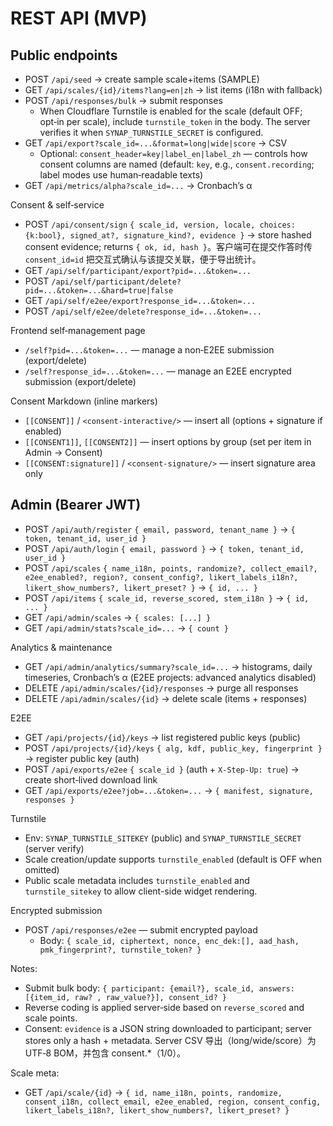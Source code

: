# REST API (MVP)

## Public endpoints
- POST `/api/seed` → create sample scale+items (SAMPLE)
- GET `/api/scales/{id}/items?lang=en|zh` → list items (i18n with fallback)
- POST `/api/responses/bulk` → submit responses
  - When Cloudflare Turnstile is enabled for the scale (default OFF; opt‑in per scale), include `turnstile_token` in the body. The server verifies it when `SYNAP_TURNSTILE_SECRET` is configured.
- GET `/api/export?scale_id=...&format=long|wide|score` → CSV
  - Optional: `consent_header=key|label_en|label_zh` — controls how consent columns are named (default: `key`, e.g., `consent.recording`; label modes use human‑readable texts)
- GET `/api/metrics/alpha?scale_id=...` → Cronbach’s α

Consent & self‑service
- POST `/api/consent/sign` `{ scale_id, version, locale, choices:{k:bool}, signed_at?, signature_kind?, evidence }` → store hashed consent evidence; returns `{ ok, id, hash }`。客户端可在提交作答时传 `consent_id=id` 把交互式确认与该提交关联，便于导出统计。
- GET `/api/self/participant/export?pid=...&token=...`
- POST `/api/self/participant/delete?pid=...&token=...&hard=true|false`
- GET `/api/self/e2ee/export?response_id=...&token=...`
- POST `/api/self/e2ee/delete?response_id=...&token=...`

Frontend self‑management page
- `/self?pid=...&token=...` — manage a non‑E2EE submission (export/delete)
- `/self?response_id=...&token=...` — manage an E2EE encrypted submission (export/delete)

Consent Markdown (inline markers)
- `[[CONSENT]]` / `<consent-interactive/>` — insert all (options + signature if enabled)
- `[[CONSENT1]]`, `[[CONSENT2]]` — insert options by group (set per item in Admin → Consent)
- `[[CONSENT:signature]]` / `<consent-signature/>` — insert signature area only

## Admin (Bearer JWT)
- POST `/api/auth/register` `{ email, password, tenant_name }` → `{ token, tenant_id, user_id }`
- POST `/api/auth/login` `{ email, password }` → `{ token, tenant_id, user_id }`
- POST `/api/scales` `{ name_i18n, points, randomize?, collect_email?, e2ee_enabled?, region?, consent_config?, likert_labels_i18n?, likert_show_numbers?, likert_preset? }` → `{ id, ... }`
- POST `/api/items` `{ scale_id, reverse_scored, stem_i18n }` → `{ id, ... }`
- GET `/api/admin/scales` → `{ scales: [...] }`
- GET `/api/admin/stats?scale_id=...` → `{ count }`

Analytics & maintenance
- GET `/api/admin/analytics/summary?scale_id=...` → histograms, daily timeseries, Cronbach’s α (E2EE projects: advanced analytics disabled)
- DELETE `/api/admin/scales/{id}/responses` → purge all responses
- DELETE `/api/admin/scales/{id}` → delete scale (items + responses)

E2EE
- GET `/api/projects/{id}/keys` → list registered public keys (public)
- POST `/api/projects/{id}/keys` `{ alg, kdf, public_key, fingerprint }` → register public key (auth)
- POST `/api/exports/e2ee` `{ scale_id }` (auth + `X-Step-Up: true`) → create short‑lived download link
- GET `/api/exports/e2ee?job=...&token=...` → `{ manifest, signature, responses }`

Turnstile
- Env: `SYNAP_TURNSTILE_SITEKEY` (public) and `SYNAP_TURNSTILE_SECRET` (server verify)
- Scale creation/update supports `turnstile_enabled` (default is OFF when omitted)
- Public scale metadata includes `turnstile_enabled` and `turnstile_sitekey` to allow client-side widget rendering.

Encrypted submission
- POST `/api/responses/e2ee` — submit encrypted payload
  - Body: `{ scale_id, ciphertext, nonce, enc_dek:[], aad_hash, pmk_fingerprint?, turnstile_token? }`

Notes:
- Submit bulk body: `{ participant: {email?}, scale_id, answers: [{item_id, raw? , raw_value?}], consent_id? }`
- Reverse coding is applied server‑side based on `reverse_scored` and scale points.
- Consent: `evidence` is a JSON string downloaded to participant; server stores only a hash + metadata. Server CSV 导出（long/wide/score）为 UTF‑8 BOM，并包含 consent.*（1/0）。

Scale meta:
- GET `/api/scale/{id}` → `{ id, name_i18n, points, randomize, consent_i18n, collect_email, e2ee_enabled, region, consent_config, likert_labels_i18n?, likert_show_numbers?, likert_preset? }`
